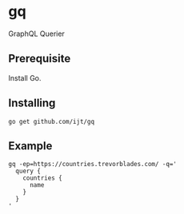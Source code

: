 gq
==

GraphQL Querier

Prerequisite
------------
Install Go.

Installing
----------
`go get github.com/ijt/gq`

Example
-------
```
gq -ep=https://countries.trevorblades.com/ -q='
  query {
    countries {
      name
    }
  }
'
```

